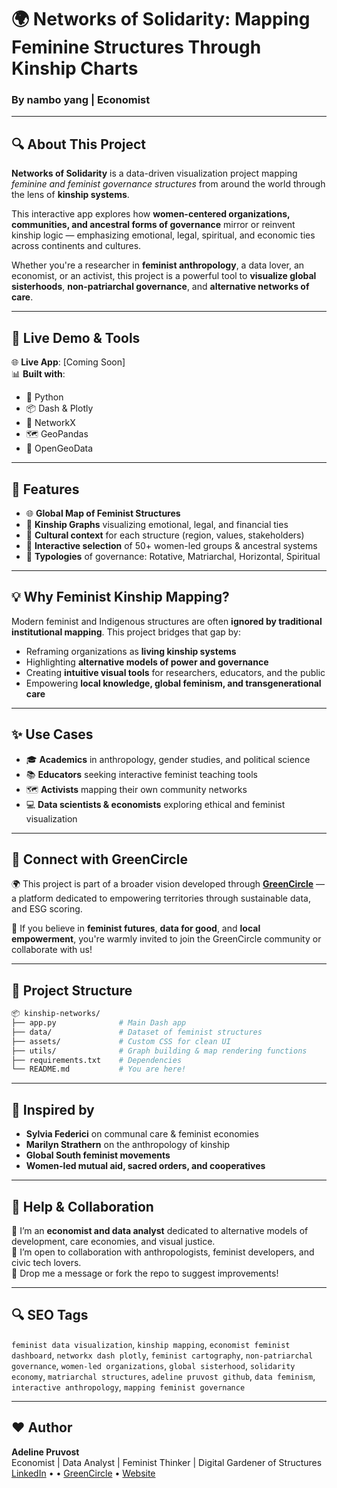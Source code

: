 # 🌍 Networks of Solidarity: Mapping Feminine Structures Through Kinship Charts

### By nambo yang | Economist 

---

## 🔍 About This Project

**Networks of Solidarity** is a data-driven visualization project mapping *feminine and feminist governance structures* from around the world through the lens of **kinship systems**.

This interactive app explores how **women-centered organizations, communities, and ancestral forms of governance** mirror or reinvent kinship logic — emphasizing emotional, legal, spiritual, and economic ties across continents and cultures.

Whether you're a researcher in **feminist anthropology**, a data lover, an economist, or an activist, this project is a powerful tool to **visualize global sisterhoods**, **non-patriarchal governance**, and **alternative networks of care**.

---

## 🚀 Live Demo & Tools

🌐 **Live App**: [Coming Soon]  
📊 **Built with**:  
- 🐍 Python  
- 📦 Dash & Plotly  
- 🧠 NetworkX  
- 🗺️ GeoPandas  
- 📍 OpenGeoData   

---

## 🔗 Features

- 🌐 **Global Map of Feminist Structures**  
- 💞 **Kinship Graphs** visualizing emotional, legal, and financial ties  
- 📖 **Cultural context** for each structure (region, values, stakeholders)  
- 🎯 **Interactive selection** of 50+ women-led groups & ancestral systems  
- 🧭 **Typologies** of governance: Rotative, Matriarchal, Horizontal, Spiritual  

---

## 💡 Why Feminist Kinship Mapping?

Modern feminist and Indigenous structures are often **ignored by traditional institutional mapping**. This project bridges that gap by:

- Reframing organizations as **living kinship systems**  
- Highlighting **alternative models of power and governance**  
- Creating **intuitive visual tools** for researchers, educators, and the public  
- Empowering **local knowledge, global feminism, and transgenerational care**  

---

## ✨ Use Cases

- 🎓 **Academics** in anthropology, gender studies, and political science  
- 📚 **Educators** seeking interactive feminist teaching tools  
- 🗺️ **Activists** mapping their own community networks  
- 💻 **Data scientists & economists** exploring ethical and feminist visualization  

---

## 🌿 Connect with GreenCircle

🌍 This project is part of a broader vision developed through **[GreenCircle](https://greencircle-territory.onrender.com/)** — a platform dedicated to empowering territories through sustainable data, and ESG scoring.

📢 If you believe in **feminist futures**, **data for good**, and **local empowerment**, you're warmly invited to join the GreenCircle community or collaborate with us!

---

## 📁 Project Structure

```bash
📦 kinship-networks/
├── app.py              # Main Dash app
├── data/               # Dataset of feminist structures
├── assets/             # Custom CSS for clean UI
├── utils/              # Graph building & map rendering functions
├── requirements.txt    # Dependencies
└── README.md           # You are here!
```

---

## 🧠 Inspired by

- **Sylvia Federici** on communal care & feminist economies  
- **Marilyn Strathern** on the anthropology of kinship  
- **Global South feminist movements**  
- **Women-led mutual aid, sacred orders, and cooperatives**

---

## 📣 Help & Collaboration

🌱 I’m an **economist and data analyst** dedicated to alternative models of development, care economies, and visual justice.  
💬 I’m open to collaboration with anthropologists, feminist developers, and civic tech lovers.  
💌 Drop me a message or fork the repo to suggest improvements!

---

## 🔍 SEO Tags

`feminist data visualization`, `kinship mapping`, `economist feminist dashboard`, `networkx dash plotly`, `feminist cartography`, `non-patriarchal governance`, `women-led organizations`, `global sisterhood`, `solidarity economy`, `matriarchal structures`, `adeline pruvost github`, `data feminism`, `interactive anthropology`, `mapping feminist governance`

---

## ❤️ Author

**Adeline Pruvost**  
Economist | Data Analyst | Feminist Thinker | Digital Gardener of Structures  
[LinkedIn](https://linkedin.com/in/ade_navy) •  • [GreenCircle]() • [Website]()

